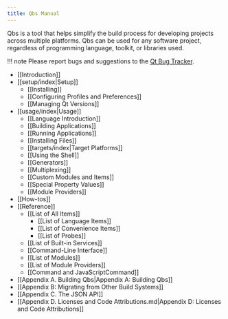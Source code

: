 ```yaml
---
title: Qbs Manual
---
```


Qbs is a tool that helps simplify the build process for
developing projects across multiple platforms. Qbs can be used for any
software project, regardless of programming language, toolkit, or libraries used.

!!! note
     Please report bugs and suggestions to the [Qt Bug Tracker](https://bugreports.qt.io/).

- [[Introduction]]
- [[setup/index|Setup]]
    - [[Installing]]
    - [[Configuring Profiles and Preferences]]
    - [[Managing Qt Versions]]
- [[usage/index|Usage]]
    - [[Language Introduction]]
    - [[Building Applications]]
    - [[Running Applications]]
    - [[Installing Files]]
    - [[targets/index|Target Platforms]]
    - [[Using the Shell]]
    - [[Generators]]
    - [[Multiplexing]]
    - [[Custom Modules and Items]]
    - [[Special Property Values]]
    - [[Module Providers]]
- [[How-tos]]
- [[Reference]]
    - [[List of All Items]]
        - [[List of Language Items]]
        - [[List of Convenience Items]]
        - [[List of Probes]]
    - [[List of Built-in Services]]
    - [[Command-Line Interface]]
    - [[List of Modules]]
    - [[List of Module Providers]]
    - [[Command and JavaScriptCommand]]
- [[Appendix A. Building Qbs|Appendix A: Building Qbs]]
- [[Appendix B: Migrating from Other Build Systems]]
- [[Appendix C. The JSON API]]
- [[Appendix D. Licenses and Code Attributions.md|Appendix D: Licenses and Code Attributions]]
